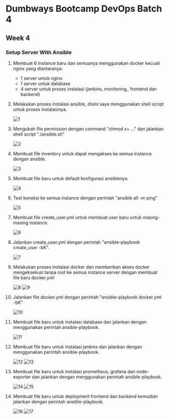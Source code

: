 # Dumbways Bootcamp DevOps Batch 4
## Week 4
### Setup Server With Ansible

1. Membuat 6 Instance baru dan semuanya menggunakan docker kecuali nginx yang diantaranya: 
    - 1 server untuk nginx
    - 1 server untuk database
    - 4 server untuk proses instalasi (jenkins, monitoring,, frontend dan backend)
    
2. Melakukan proses instalasi ansible, disini saya menggunakan shell script untuk proses instalasinya.
    
    ![1](https://github.com/asepboy/bootcamp-dumbways/blob/main/week%204/ansible/1.png)

3. Mengubah file permission dengan command "chmod x+ ..." dan jalankan shell script "./ansible.sh"

    ![2](https://github.com/asepboy/bootcamp-dumbways/blob/main/week%204/ansible/2.png)
    
4. Membuat file inventory untuk dapat mengakses ke semua instance dengan ansible.

    ![3](https://github.com/asepboy/bootcamp-dumbways/blob/main/week%204/ansible/3.png)
    
5. Membuat file baru untuk default konfigurasi ansiblenya.

    ![4](https://github.com/asepboy/bootcamp-dumbways/blob/main/week%204/ansible/4.png)
    
6. Test koneksi ke semua instance dengan perintah "ansible all -m ping"

    ![5](https://github.com/asepboy/bootcamp-dumbways/blob/main/week%204/ansible/5.png)
    
7. Membuat file create_user.yml untuk membuat user baru untuk masing-masing instance.

    ![6](https://github.com/asepboy/bootcamp-dumbways/blob/main/week%204/ansible/6.png)
    
8. Jalankan create_user.yml dengan perintah "ansible-playbook create_user -bK".

    ![7](https://github.com/asepboy/bootcamp-dumbways/blob/main/week%204/ansible/7.png)
    
9. Melakukan proses Instalasi docker dan memberikan akses docker mengeksekusi tanpa root ke semua instance server dengan membuat file baru docker.yml

    ![8](https://github.com/asepboy/bootcamp-dumbways/blob/main/week%204/ansible/8.png)
    ![9](https://github.com/asepboy/bootcamp-dumbways/blob/main/week%204/ansible/9.png)
    
10. Jalankan file docker.yml dengan perintah "ansible-playbook docker.yml -bK"

    ![10](https://github.com/asepboy/bootcamp-dumbways/blob/main/week%204/ansible/10.png)
    
11. Membuat file baru untuk instalasi database dan jalankan dengan menggunakan perintah ansible-playbook.

     ![11](https://github.com/asepboy/bootcamp-dumbways/blob/main/week%204/ansible/11.png)
     
12. Membuat file baru untuk instalasi jenkins dan jalankan dengan menggunakan perintah ansible-playbook.
      
      ![12](https://github.com/asepboy/bootcamp-dumbways/blob/main/week%204/ansible/12.png)
      ![13](https://github.com/asepboy/bootcamp-dumbways/blob/main/week%204/ansible/13.png)

13. Membuat file baru untuk instalasi prometheus, grafana dan node-exporter dan jalankan dengan menggunakan perintah ansible-playbook.

      ![14](https://github.com/asepboy/bootcamp-dumbways/blob/main/week%204/ansible/14.png)
      ![15](https://github.com/asepboy/bootcamp-dumbways/blob/main/week%204/ansible/15.png)

14. Membuat file baru untuk deployment frontend dan backend kemudian jalankan dengan perintah ansible-playbook.

      ![16](https://github.com/asepboy/bootcamp-dumbways/blob/main/week%204/ansible/16.png)
      ![17](https://github.com/asepboy/bootcamp-dumbways/blob/main/week%204/ansible/17.png)
